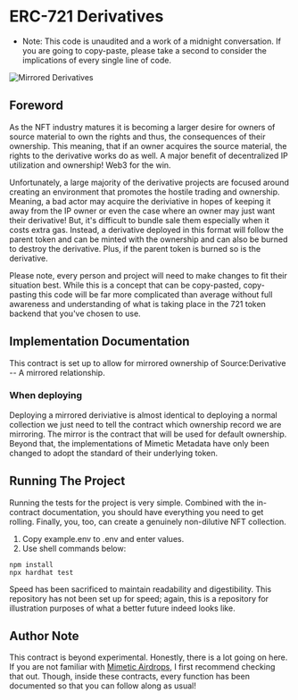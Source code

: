 # ERC-721 Derivatives

* Note: This code is unaudited and a work of a midnight conversation. If you are going to copy-paste, please take a second to consider the implications of every single line of code.

![Mirrored Derivatives]()

## Foreword

As the NFT industry matures it is becoming a larger desire for owners of source material to own the rights and thus, the consequences of their ownership. This meaning, that if an owner acquires the source material, the rights to the derivative works do as well. A major benefit of decentralized IP utilization and ownership! Web3 for the win.

Unfortunately, a large majority of the derivative projects are focused around creating an environment that promotes the hostile trading and ownership. Meaning, a bad actor may acquire the deriviative in hopes of keeping it away from the IP owner or even the case where an owner may just want their derivative! But, it's difficult to bundle sale them especially when it costs extra gas. Instead, a derivative deployed in this format will follow the parent token and can be minted with the ownership and can also be burned to destroy the derivative. Plus, if the parent token is burned so is the derivative.

Please note, every person and project will need to make changes to fit their situation best. While this is a concept that can be copy-pasted, copy-pasting this code will be far more complicated than average without full awareness and understanding of what is taking place in the 721 token backend that you've chosen to use.

## Implementation Documentation

This contract is set up to allow for mirrored ownership of Source:Derivative -- A mirrored relationship.

### When deploying

Deploying a mirrored deriviative is almost identical to deploying a normal collection we just need to tell the contract which ownership record we are mirroring. The mirror is the contract that will be used for default ownership. Beyond that, the implementations of Mimetic Metadata have only been changed to adopt the standard of their underlying token.

## Running The Project

Running the tests for the project is very simple. Combined with the in-contract documentation, you should have everything you need to get rolling. Finally, you, too, can create a genuinely non-dilutive NFT collection.

1. Copy example.env to .env and enter values.
2. Use shell commands below:

```shell
npm install
npx hardhat test
```

Speed has been sacrificed to maintain readability and digestibility. This repository has not been set up for speed; again, this is a repository for illustration purposes of what a better future indeed looks like.

## Author Note

This contract is beyond experimental. Honestly, there is a lot going on here. If you are not familiar with [Mimetic Airdrops](https://nftchance.medium.com/the-nft-airdropping-method-of-the-future-mimetic-airdrops-on-ethereum-6f939f7aa697), I first recommend checking that out. Though, inside these contracts, every function has been documented so that you can follow along as usual!
